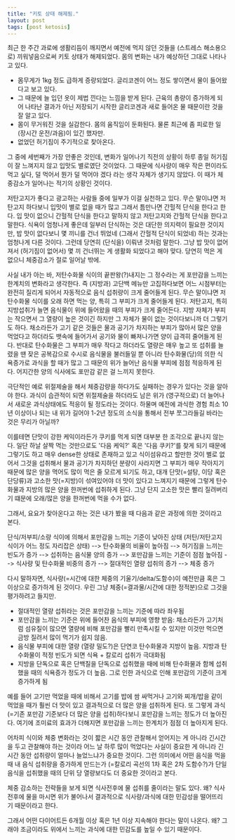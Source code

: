 ```yaml
---
title: "키토 상태 해제됨."
layout: post
tags: [post ketosis]
---
```


최근 한 주간 과로에 생활리듬이 깨지면서 예전에 먹지 않던 것들을 (스트레스 해소용으로) 끼워넣음으로써 키토 상태가 해제되었다. 몸의 변화는 내가 예상하던 그대로 나타나고 있다.

- 몸무게가 1kg 정도 급하게 증량되었다. 글리코겐이 어느 정도 쌓이면서 물이 들어왔다고 보고 있다. 
- 그 때문에 늘 입던 옷이 제법 낀다는 느낌을 받게 된다. 근육의 총량이 증가하게 되어 나타난 결과가 아닌 저장되기 시작한 글리코겐과 새로 들어온 물 때문이란 것을 잘 알고 있다.
- 몸이 무거워진 것을 실감한다. 몸의 움직임이 둔화된다. 물론 최근에 좀 피로한 일 (장시간 운전/과음)이 있긴 했자만.
- 없었던 허기짐이 주기적으로 찾아온다.

그 중에 세번째가 가장 안좋은 것인데, 변화가 일어나기 직전의 상황이 하루 종일 허기짐이 잘 느껴지지 않고 입맛도 별로였단 것이었다. 그 때문에 식사량이 매우 작은 편이라도 먹고 싶다, 덜 먹어서 뭔가 덜 먹어야 겠다 라는 생각 자체가 생기지 않았다. 이 때가 체중감소가 일어나는 적기의 상황인 것이다. 

저탄고지가 좋다고 광고하는 사람들 중에 일부가 이걸 실천하고 있다. 무슨 말이냐면 저탄고지 하다보니 입맛이 별로 없을 때가 많고 그래서 틈만나면 간헐적 단식을 한다고 한다. 입 맛이 없으니 간헐적 단식을 한다고 말하지 않고 저탄고지와 간헐적 단식을 한다고 말한다. 식욕이 엄청나게 좋은데 일부러 단식하는 것은 대단한 의지력이 필요한 것이지만, 밥 맛이 없다보니 몇 끼니를 건너 뛰었네 (그래서 간헐적 단식이 되었네) 하는 것과는 엄청나게 다른 것이다. 그런데 당연히 (단식을) 이뤄낸 것처럼 말한다. 그냥 밥 맛이 없어져서 (허기짐이 없어서) 몇 끼 건너뛰는 게 생활화 되었다고 해야 맞다. 당연히 먹은 게 없으니 체중감소가 절로 일어날 밖에.

사실 내가 아는 바, 저탄수화물 식이의 끝판왕(?)내지는 그 정수라는 게 포만감을 느끼는 한계치의 변화라고 생각한다. 즉 (지방과) 고단백 메뉴만 고집하다보면 어느 시점부터는 완전히 질리게 되어서 자동적으로 음식 섭취량이 크게 줄어들게 된다. 무슨 말이냐면 저탄수화물 식이를 오래 하면 먹는 양, 특히 그 부피가 크게 줄어들게 된다. 저탄고지, 특히 지방섭취가 늘면 음식물이 위에 들어왔을 때의 부피가 크게 줄어든다. 지방 자체가 부피는 작으면서 그 열량이 높은 것이긴 하지만 그 자체가 물이 없는 것이다보니까 더 그렇기도 하다. 채소라든가 고기 같은 것들은 물과 공기가 차지하는 부피가 많아서 많은 양을 먹었다고 하더라도 뱃속에 들어가서 공기와 물이 빠져나가면 양이 급격히 줄어들게 된다. 반대로 탄수화물은 그 부피가 매우 작다고 하더라도 열량은 매우 높고 또 섭취를 늘렸을 땐 잦은 공복감으로 수시로 음식물을 불러들일 뿐 아니라 탄수화물(당)의 의한 식욕증가로 과식을 할 때가 많고 그 때문의 위가 늘어난 음식물 부피에 점점 적응하게 된다. 어지간한 양의 식사에도 포만감 같은 걸 느끼지 못한다. 

극단적인 예로 위절제술을 해서 체중감량을 하다가도 실패하는 경우가 있다는 것을 알아야 한다. 과식이 습관적이 되면 위절제술을 하더라도 남은 위가 (영구적으로) 더 늘어나서 새로운 과식상태에도 적응이 될 정도라는 것이다. 하물며 예전에 과식한 경험 최소 10년 이상이나 되는 내 위가 길어야 1-2년 정도의 소식을 통해서 전부 쪼그라들길 바라는 것은 무리가 아닐까?

이를테면 단맛이 강한 케익이라든가 쿠키를 먹게 되면 대부분 한 조각으로 끝나지 않는다. 일단 하날 살짝 먹는 것만으로도 '다음 케익?' 혹은 '다음 쿠키?'를 찾게 되기 때문에 그렇기도 하고 매우 dense한 상태로 존재하고 있고 식이섬유라고 할만한 것이 별로 없어서 그것을 섭취해서 물과 공기가 차지하던 분량이 사라지면 그 부피가 매우 작아지기 때문에 많은 양을 먹어도 많이 먹은 줄 모르게 되기도 하고, 대개 단맛(=설탕, 이당 혹은 단당류)과 고소한 맛(=지방)이 섞여있어야 더 맛이 있다고 느껴지기 때문에 그렇게 탄수화물과 지방의 많은 양을 한꺼번에 섭취하게 된다. 그냥 단지 고소한 맛은 빨리 질려버리기 떄문에 오래/많은 양을 한꺼번에 먹을 수가 없다. 

그래서, 요요가 찾아온다고 하는 것은 내가 봤을 때 다음과 같은 과정에 의한 것이라고 본다.

단식/저부피/소량 식이에 의해서 포만감을 느끼는 기준이 낮아진 상태 (저탄/저탄고지 식이가 어느 정도 자리잡은 상태) --> 탄수화물의 비율이 높아짐 --> 허기짐을 느끼는 빈도가 증가 --> 섭취하는 음식물 양의 증가 --> 포만감을 느끼는 기준이 점점 높아짐 --> 식사량 및 탄수화물 비중의 증가 --> 절대적인 열량 섭취의 증가 --> 체중 증가

다시 말하자면, 식사량(=시간에 대한 체중의 기울기/delta/도함수)이 예전만큼 혹은 그 이상으로 증가하게 된 것이다. 우린 그냥 체중(=결과물/시간에 대한 정적분)으로 그것을 평가하려고 들지만.

- 절대적인 열량 섭취라는 것은 포만감을 느끼는 기준에 따라 좌우됨
- 포만감을 느끼는 기준은 위에 들어찬 음식의 부피에 영향 받음: 채소라든가 고기처럼 섬유질이 많으면 열량에 비해 포만감을 빨리 만족시킬 수 있지만 이것만 먹으면 금방 질려서 많이 먹기가 쉽지 않음.
- 음식물 부피에 대한 열량 (열량 밀도?)은 단연코 탄수화물과 지방이 높음. 지방과 탄수화물이 적정 빈도가 되면 식욕 + 칼로리 섭취가 극대화됨
- 지방을 단독으로 혹은 단백질을 단독으로 섭취했을 때에 비해 탄수화물과 함께 섭취했을 때의 식욕증가 정도가 더 높음. 그로 인한 과식으로 인해 포만감의 기준이 크게 증가하게 됨

예를 들어 고기만 먹었을 때에 비해서 고기를 밥에 쌈 싸먹거나 고기와 찌개/밥을 같이 먹었을 때가 훨씬 더 맛이 있고 결과적으로 더 많은 양을 섭취하게 된다. 또 그렇게 과식(=기존 포만감 기준보다 더 많은 양을 섭취)하다보니 포만감을 느끼는 정도가 더 높아진다. 여기에 조미료의 효과가 더해지면 포만감을 느끼는 한계치가 점점 더 높아지게 된다.

어차피 식이와 체중 변화라는 것이 짧은 시간 동안 관찰해서 얻어지는 게 아니라 긴시간을 두고 관찰해야 하는 것이라 어느 날 하루 많이 먹었다는 사실이 중요한 게 아니라 긴 시간 동안 섭취량이 얼마나 늘었느냐가 중요한 것이다. 그런 의미에서 어떤 음식을 먹을 때 내 음식 섭취량을 증가하게 만드는가 (=칼로리 곡선의 1차 혹은 2차 도함수?)가 단일 음식을 섭취했을 때의 단위 당 열량보다도 더 중요한 것이라고 본다.

체중 감소하는 전략들을 보게 되면 식사전후에 물 섭취를 줄이라는 말도 있다. 왜? 식사전후에 물을 마시면 위가 불어나서 결과적으로 식사량/과식에 대한 민감성을 떨어뜨리기 때문이라고 한다. 

그래서 어떤 다이어트든 6개월 이상 혹은 1년 이상 지속해야 한다는 말이 나온다. 왜? 그래야 조금이라도 위에서 느끼는 과식에 대한 민감도를 높일 수 있기 때문이다. 